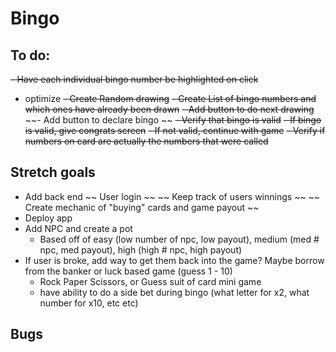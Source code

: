 # Bingo

## To do:
~~- Have each individual bingo number be highlighted on click~~ 
  - optimize
~~- Create Random drawing~~
~~- Create List of bingo numbers and which ones have already been drawn~~
~~- Add button to do next drawing~~
~~- Add button to declare bingo ~~
~~- Verify that bingo is valid~~
~~- If bingo is valid, give congrats screen~~
~~- If not valid, continue with game~~
~~- Verify if numbers on card are actually the numbers that were called~~

## Stretch goals
- Add back end
  ~~ User login ~~
  ~~ Keep track of users winnings ~~
  ~~ Create mechanic of "buying" cards and game payout ~~
- Deploy app
- Add NPC and create a pot
  - Based off of easy (low number of npc, low payout), medium (med # npc, med payout), high (high # npc, high payout)
- If user is broke, add way to get them back into the game? Maybe borrow from the banker or luck based game (guess 1 - 10)
  - Rock Paper Scissors, or Guess suit of card mini game
  - have ability to do a side bet during bingo (what letter for x2, what number for x10, etc etc)


## Bugs


